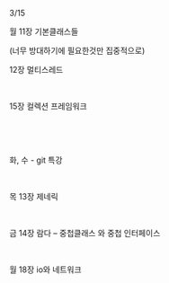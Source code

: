 3/15

월 11장 기본클래스들

(너무 방대하기에 필요한것만 집중적으로)

12장 멀티스레드

​    

15장 컬렉션 프레임워크

​    

​    

화, 수 - git 특강

​    

목 13장 제네릭

​    

금 14장 람다 – 중첩클래스 와 중첩 인터페이스

​    

월 18장 io와 네트워크